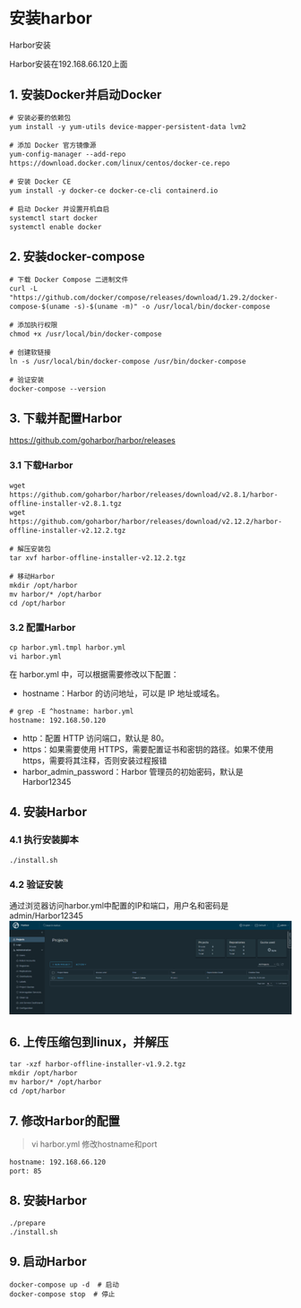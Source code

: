 # 安装harbor

Harbor安装

Harbor安装在192.168.66.120上面

## 1. 安装Docker并启动Docker
```
# 安装必要的依赖包
yum install -y yum-utils device-mapper-persistent-data lvm2

# 添加 Docker 官方镜像源
yum-config-manager --add-repo https://download.docker.com/linux/centos/docker-ce.repo

# 安装 Docker CE
yum install -y docker-ce docker-ce-cli containerd.io

# 启动 Docker 并设置开机自启
systemctl start docker
systemctl enable docker
```

## 2. 安装docker-compose
```
# 下载 Docker Compose 二进制文件
curl -L "https://github.com/docker/compose/releases/download/1.29.2/docker-compose-$(uname -s)-$(uname -m)" -o /usr/local/bin/docker-compose

# 添加执行权限
chmod +x /usr/local/bin/docker-compose

# 创建软链接
ln -s /usr/local/bin/docker-compose /usr/bin/docker-compose

# 验证安装
docker-compose --version
```

## 3. 下载并配置Harbor
https://github.com/goharbor/harbor/releases

### 3.1 下载Harbor
```
wget https://github.com/goharbor/harbor/releases/download/v2.8.1/harbor-offline-installer-v2.8.1.tgz
wget https://github.com/goharbor/harbor/releases/download/v2.12.2/harbor-offline-installer-v2.12.2.tgz

# 解压安装包
tar xvf harbor-offline-installer-v2.12.2.tgz

# 移动Harbor
mkdir /opt/harbor
mv harbor/* /opt/harbor
cd /opt/harbor
```

### 3.2 配置Harbor
```
cp harbor.yml.tmpl harbor.yml
vi harbor.yml
```
在 harbor.yml 中，可以根据需要修改以下配置：
* hostname：Harbor 的访问地址，可以是 IP 地址或域名。
```
# grep -E ^hostname: harbor.yml
hostname: 192.168.50.120
```
* http：配置 HTTP 访问端口，默认是 80。
* https：如果需要使用 HTTPS，需要配置证书和密钥的路径。如果不使用https，需要将其注释，否则安装过程报错
* harbor_admin_password：Harbor 管理员的初始密码，默认是 Harbor12345


## 4. 安装Harbor
### 4.1 执行安装脚本
```
./install.sh
```

### 4.2 验证安装
通过浏览器访问harbor.yml中配置的IP和端口，用户名和密码是admin/Harbor12345
![alt text](image.png)


## 6. 上传压缩包到linux，并解压
```
tar -xzf harbor-offline-installer-v1.9.2.tgz
mkdir /opt/harbor
mv harbor/* /opt/harbor
cd /opt/harbor
```

## 7. 修改Harbor的配置
> vi harbor.yml
修改hostname和port
```
hostname: 192.168.66.120
port: 85
```

## 8. 安装Harbor
```
./prepare
./install.sh
```

## 9. 启动Harbor
```
docker-compose up -d  # 启动
docker-compose stop  # 停止
```
